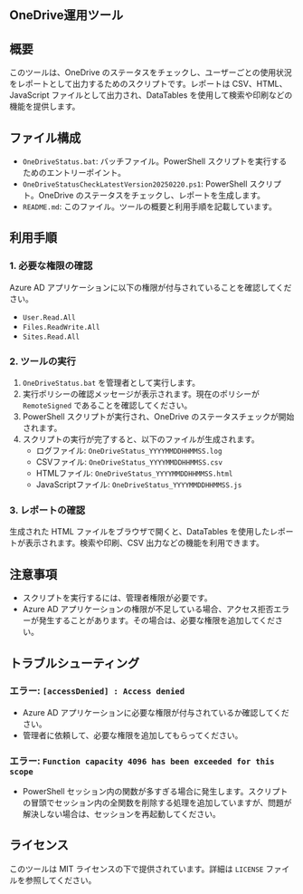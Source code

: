 ## OneDrive運用ツール

## 概要
このツールは、OneDrive のステータスをチェックし、ユーザーごとの使用状況をレポートとして出力するためのスクリプトです。レポートは CSV、HTML、JavaScript ファイルとして出力され、DataTables を使用して検索や印刷などの機能を提供します。

## ファイル構成
- `OneDriveStatus.bat`: バッチファイル。PowerShell スクリプトを実行するためのエントリーポイント。
- `OneDriveStatusCheckLatestVersion20250220.ps1`: PowerShell スクリプト。OneDrive のステータスをチェックし、レポートを生成します。
- `README.md`: このファイル。ツールの概要と利用手順を記載しています。

## 利用手順

### 1. 必要な権限の確認
Azure AD アプリケーションに以下の権限が付与されていることを確認してください。
- `User.Read.All`
- `Files.ReadWrite.All`
- `Sites.Read.All`

### 2. ツールの実行
1. `OneDriveStatus.bat` を管理者として実行します。
2. 実行ポリシーの確認メッセージが表示されます。現在のポリシーが `RemoteSigned` であることを確認してください。
3. PowerShell スクリプトが実行され、OneDrive のステータスチェックが開始されます。
4. スクリプトの実行が完了すると、以下のファイルが生成されます。
   - ログファイル: `OneDriveStatus_YYYYMMDDHHMMSS.log`
   - CSVファイル: `OneDriveStatus_YYYYMMDDHHMMSS.csv`
   - HTMLファイル: `OneDriveStatus_YYYYMMDDHHMMSS.html`
   - JavaScriptファイル: `OneDriveStatus_YYYYMMDDHHMMSS.js`

### 3. レポートの確認
生成された HTML ファイルをブラウザで開くと、DataTables を使用したレポートが表示されます。検索や印刷、CSV 出力などの機能を利用できます。

## 注意事項
- スクリプトを実行するには、管理者権限が必要です。
- Azure AD アプリケーションの権限が不足している場合、アクセス拒否エラーが発生することがあります。その場合は、必要な権限を追加してください。

## トラブルシューティング
### エラー: `[accessDenied] : Access denied`
- Azure AD アプリケーションに必要な権限が付与されているか確認してください。
- 管理者に依頼して、必要な権限を追加してもらってください。

### エラー: `Function capacity 4096 has been exceeded for this scope`
- PowerShell セッション内の関数が多すぎる場合に発生します。スクリプトの冒頭でセッション内の全関数を削除する処理を追加していますが、問題が解決しない場合は、セッションを再起動してください。

## ライセンス
このツールは MIT ライセンスの下で提供されています。詳細は `LICENSE` ファイルを参照してください。